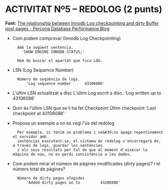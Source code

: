 # ACTIVITAT Nº5 – REDOLOG (2 punts)

**Font:** [The relationship between Innodb Log checkpointing and dirty Buffer pool pages - Percona Database Performance Blog](https://www.percona.com/blog/2012/02/17/the-relationship-between-innodb-log-checkpointing-and-dirty-buffer-pool-pages/)

- Com podem comprovar (Innodb Log Checkpointing)

        Amb la següent sentència.
          'SHOW ENGINE INNODB STATUS;'
          
        Hem de buscar el apartat que fica LOG.

- LSN (Log Sequence Number)
        
        Número de seqüència de logs.
            'Log sequence number      43106086'


- L'últim LSN actualitzat a disc
        L'últim Log escrit a disc.
            'Log written up to          43106086'
        

- Quin és l'últim LSN que se li ha fet Checkpoint
        Últim checkpoint
            'Last checkpoint at             43106086'

- Proposa un exemple a on es vegi l'ús del redolog

        Per exemple, si tenim un problema i se&#39;ns apaga repentinament el servidor amb 
        sentències executant-se, el sistema de redolog s'encarregarà de, a través de logs, guardar les sentències 
        i els seus resultats per tal de que al moment d'aixecar la màquina de nou, no es perdi consistència a les dades.

- Com podem mirar el número de pàgines modificades (dirty pages)? I el número total de pàgines?
               
        Número de dirty pages afegides
            'Added dirty pages uo to         43106086'


